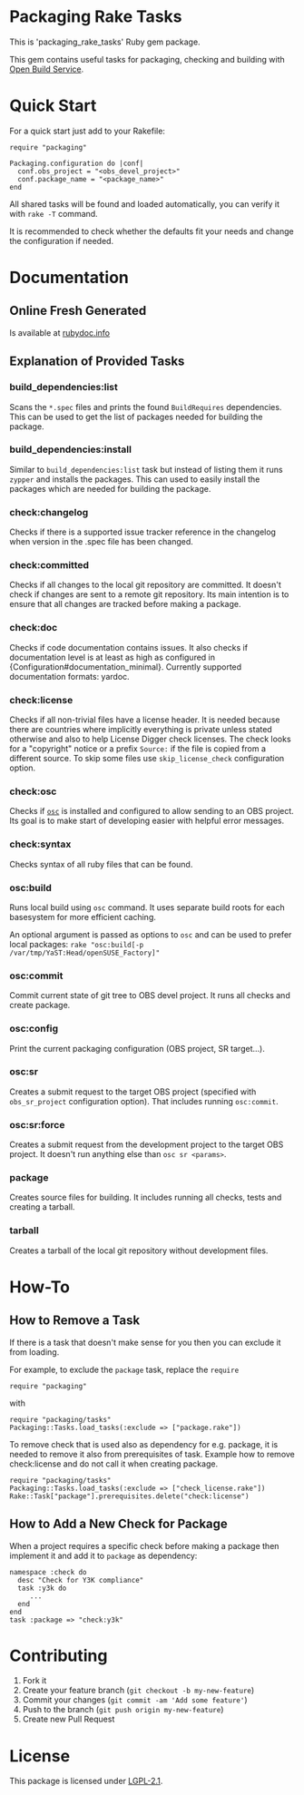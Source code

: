 # Packaging Rake Tasks

This is 'packaging\_rake\_tasks' Ruby gem package.

This gem contains useful tasks for packaging, checking and building with
[Open Build Service](http://openbuildservice.org/).


# Quick Start

For a quick start just add to your Rakefile:

    require "packaging"

    Packaging.configuration do |conf|
      conf.obs_project = "<obs_devel_project>"
      conf.package_name = "<package_name>"
    end

All shared tasks will be found and loaded automatically,
you can verify it with `rake -T` command.

It is recommended to check whether the defaults fit your needs
and change the configuration if needed.

# Documentation
## Online Fresh Generated
Is available at
[rubydoc.info](http://rubydoc.info/github/openSUSE/packaging_tasks/master/frames)

## Explanation of Provided Tasks

### build_dependencies:list
Scans the `*.spec` files and prints the found `BuildRequires` dependencies.
This can be used to get the list of packages needed for building the package.

### build_dependencies:install
Similar to `build_dependencies:list` task but instead of listing them it runs
`zypper` and installs the packages. This can used to easily install the packages
which are needed for building the package.

### check:changelog
Checks if there is a supported issue tracker reference in the changelog when
version in the .spec file has been changed.

### check:committed
Checks if all changes to the local git repository are committed.
It doesn't check if changes
are sent to a remote git repository. Its main intention is to ensure that all
changes are tracked before making a package.

### check:doc
Checks if code documentation contains issues. It also checks if documentation level
is at least as high as configured in {Configuration#documentation\_minimal}.
Currently supported documentation formats: yardoc.

### check:license
Checks if all non-trivial files have a license header.
It is needed because there are
countries where implicitly everything is private unless stated otherwise
and also to help License Digger check licenses.
The check looks for a "copyright" notice or a prefix `Source:`
if the file is copied from a different source.
To skip some files use `skip_license_check` configuration option.

### check:osc
Checks if [`osc`](http://en.opensuse.org/openSUSE:OSC) is installed
and configured to allow sending to an OBS project. Its
goal is to make start of developing easier with helpful error messages.

### check:syntax
Checks syntax of all ruby files that can be found.

### osc:build
Runs local build using `osc` command. It uses separate build roots for each
basesystem for more efficient caching.

An optional argument is passed as options to `osc` and can be used to prefer
local packages: `rake "osc:build[-p /var/tmp/YaST:Head/openSUSE_Factory]"`

### osc:commit
Commit current state of git tree to OBS devel project. It runs all checks and create package.

### osc:config
Print the current packaging configuration (OBS project, SR target...).

### osc:sr
Creates a submit request to the target OBS project
(specified with `obs_sr_project` configuration option).
That includes running `osc:commit`.

### osc:sr:force
Creates a submit request from the development project to the target OBS
project.
It doesn't run anything else than `osc sr <params>`.

### package
Creates source files for building. It includes running all checks, tests and
creating a tarball.

### tarball
Creates a tarball of the local git repository without development files.

# How-To

## How to Remove a Task

If there is a task that doesn't make sense for you then you can exclude it from
loading.

For example, to exclude the `package` task, replace the `require`

    require "packaging"

with

    require "packaging/tasks"
    Packaging::Tasks.load_tasks(:exclude => ["package.rake"])

To remove check that is used also as dependency for e.g. package, it is needed
to remove it also from prerequisites of task. Example how to remove
check:license and do not call it when creating package.

    require "packaging/tasks"
    Packaging::Tasks.load_tasks(:exclude => ["check_license.rake"])
    Rake::Task["package"].prerequisites.delete("check:license")


## How to Add a New Check for Package
When a project requires a specific check before making a package
then implement it and add it to `package` as dependency:

    namespace :check do
      desc "Check for Y3K compliance"
      task :y3k do
         ...
      end
    end
    task :package => "check:y3k"

# Contributing

1. Fork it
2. Create your feature branch (`git checkout -b my-new-feature`)
3. Commit your changes (`git commit -am 'Add some feature'`)
4. Push to the branch (`git push origin my-new-feature`)
5. Create new Pull Request

# License
This package is licensed under
[LGPL-2.1](http://www.gnu.org/licenses/lgpl-2.1.html).
